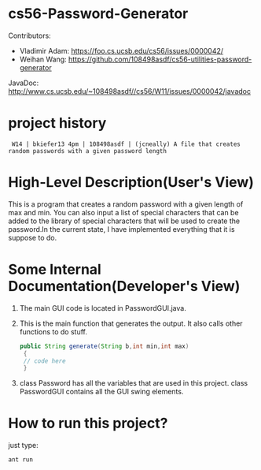 cs56-Password-Generator
=======================

Contributors:

* Vladimir Adam: https://foo.cs.ucsb.edu/cs56/issues/0000042/
* Weihan Wang: https://github.com/108498asdf/cs56-utilities-password-generator

JavaDoc: http://www.cs.ucsb.edu/~108498asdf//cs56/W11/issues/0000042/javadoc


project history
===============
```
 W14 | bkiefer13 4pm | 108498asdf | (jcneally) A file that creates random passwords with a given password length
```

High-Level Description(User's View)
===================================

This is a program that creates a random password with a given length of max and min. You can also input a list of special characters that can be added to the library of special characters that will be used to create the password.In the current state, I have implemented everything that it is suppose to do.


Some Internal Documentation(Developer's View)
=============================================

1. The main GUI code is located in PasswordGUI.java. 

2. This is the main function that generates the output. It also calls other functions to do stuff.
    ```java
	public String generate(String b,int min,int max)
	 {
	 // code here 
	 }
    ```
3. class Password has all the variables that are used in this project.  class PasswordGUI contains all the GUI swing elements.

How to run this project?
========================

just type: 

```
ant run
```





